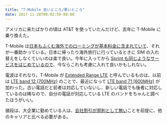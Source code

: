 ```yaml
---
title: "T-Mobile 良いところ/悪いところ"
date: 2017-11-28T00:02:59-08:00
---
```


アメリカに来たばかりの頃は AT&T を使っていたんだけど、去年に T-Mobile に乗り換えた。

T-Mobile は[日本もふくむ海外でのローミングが基本料金に含まれていて][TM]、それが一番助かっている。日本に帰ったり海外旅行に行っているときに SIM の入れ替えをしなくていいのは楽で良い。今年に入ってから [Sprint も同じようなサービスをはじめているので][SP]、今ならこれも考慮に入れて良いかもしれない。

電波はそれなり。T-Mobile が [Extended Range LTE][ER] と呼んでいるものは、以前は [LTE band 12 (700MHz)][LTE12] のことで、最近になって [LTE band 71 (600MHz)][LTE71] が加わった。古い電話だと前者は対応していないし、新しい電話でも後者に対応しているのは稀なので、自分の電話が対応している LTE のバンドをちゃんと調べたほうがいい。

値段は、大企業に勤めている人は、[会社割引が原則として無い][CD]ことを前提に、他のキャリアと比べる必要がある。

[TM]: https://www.t-mobile.com/travel-abroad-with-simple-global
[SP]: https://www.cnet.com/news/sprint-goes-free-with-global-roaming-data/
[LTE12]: http://www.spectrumgateway.com/compatible-phones
[LTE71]: https://www.engadget.com/2017/08/16/t-mobile-600mhz-lte-live/
[CD]: https://www.cnet.com/news/t-mobile-does-away-with-company-discount-plan/
[ER]: https://www.t-mobile.com/coverage/coverage-phones-700